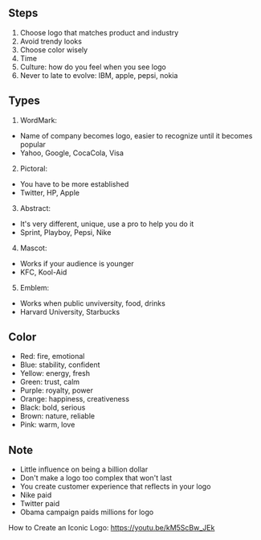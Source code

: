 ## Steps
1. Choose logo that matches product and industry
2. Avoid trendy looks
3. Choose color wisely
4. Time
5. Culture: how do you feel when you see logo
6. Never to late to evolve: IBM, apple, pepsi, nokia

## Types
1. WordMark:
- Name of company becomes logo, easier to recognize until it becomes popular
- Yahoo, Google, CocaCola, Visa
2. Pictoral:
- You have to be more established 
- Twitter, HP, Apple
3. Abstract:
- It's very different, unique, use a pro to help you do it
- Sprint, Playboy, Pepsi, Nike
4. Mascot:
- Works if your audience is younger
- KFC, Kool-Aid
5. Emblem:
- Works when public unviversity, food, drinks
- Harvard University, Starbucks

## Color
- Red: fire, emotional
- Blue: stability, confident
- Yellow: energy, fresh
- Green: trust, calm
- Purple: royalty, power
- Orange: happiness, creativeness
- Black: bold, serious
- Brown: nature, reliable
- Pink: warm, love

## Note
- Little influence on being a billion dollar 
- Don't make a logo too complex that won't last
- You create customer experience that reflects in your logo
- Nike paid 
- Twitter paid 
- Obama campaign paids millions for logo

How to Create an Iconic Logo: https://youtu.be/kM5ScBw_JEk
